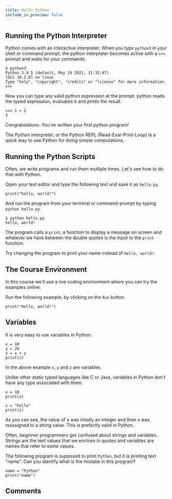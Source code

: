 ```yaml
---
title: Hello Python
include_in_preview: false
---
```


## Running the Python Interpreter

Python comes with an interactive interpreter. When you type `python3` in your shell or command prompt, the python interpreter becomes active with a `>>>` prompt and waits for your commands.

```
$ python3
Python 3.9.5 (default, May 19 2021, 11:32:47)
[GCC 10.2.0] on linux
Type "help", "copyright", "credits" or "license" for more information.
>>>
```

Now you can type any valid python expression at the prompt. python reads the typed expression, evaluates it and prints the result.

```
>>> 1 + 2
3
```

Congratulations. You've written your first python program!

The Python interpreter, or the Python REPL (Read-Eval-Print-Loop) is a quick way to use Python for doing simple computations.

## Running the Python Scripts

Often, we write programs and run them mutliple times. Let's see how to do that with Python.

Open your text editor and type the following text and save it as `hello.py`.

```
print("hello, world!")
```

And run the program from your terminal or command-prompt by typing `python hello.py`.

```
$ python hello.py
hello, world!
```

The program calls a `print`, a function to display a message on screen and whatever we have between the double quotes is the input to the `print` function.

Try changing the program to print your name instead of `hello, world!`.

## The Course Environment

In this course we'll use a live coding environment where you can try the examples online.

Run the following example, by clicking on the `Run` button.

```{.python .example}
print("Hello, world!")
```

## Variables


It is very easy to use variables in Python.

```{.python .example}
x = 10
y = 20
z = x + y
print(z)
```

In the above example `x`, `y` and `z` are variables.

Unlike other static typed languages like C or Java, variables in Python don't have any type associated with them.

```{.python .example}
x = 10
print(x)

x = "hello"
print(x)
```

As you can see, the value of x was intially an integer and then x was reassigned to a string value. This is prefectly valid in Python.

Often, beginner programmers get confused about strings and variables. Strings are the text values that we enclose in quotes and variables are names that refer to some values.

The following program is supposed to print `Python`, but it is printing text "name". Can you identify what is the mistake in this program?

```{.python .example}
name = "Python"
print("name")
```

## Comments

